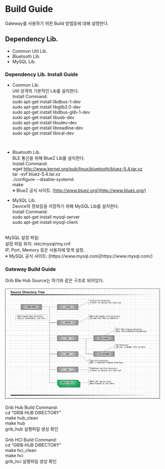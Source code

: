 # Build Guide

Gateway를 사용하기 위한 Build 방법등에 대해 설명한다.


## Dependency Lib.
* Common Util Lib.
* Bluetooth Lib.
* MySQL Lib.


### Dependency Lib. Install Guide
- Common Lib.<br>
Util 성격의 기본적인 Lib를 설치한다.<br>
Install Command:<br>
sudo apt-get install libdbus-1-dev<br>
sudo apt-get install libglib2.0-dev<br>
sudo apt-get install libdbus-glib-1-dev<br>
sudo apt-get install libusb-dev<br>
sudo apt-get install libudev-dev<br>
sudo apt-get install libreadline-dev<br>
sudo apt-get install libical-dev<br>
<br>

- Bluetooth Lib.<br>
BLE 통신을 위해 BlueZ Lib를 설치한다.<br>
Install Command:<br>
wget http://www.kernel.org/pub/linux/bluetooth/bluez-5.4.tar.xz<br>
tar -xvf bluez-5.4.tar.xz<br>
./configure --disable-systemd<br>
make<br>
※ BlueZ 공식 사이트: [http://www.bluez.org](http://www.bluez.org/)<br>

- MySQL Lib.<br>
Device의 정보등을 저장하기 위해 MySQL Lib를 설치한다.<br>
Install Command:<br>
sudo apt-get install mysql-server<br>
sudo apt-get install mysql-client<br>
<br>
MySQL 설정 파일:<br>
설정 파일 위치: /etc/mysql/my.cnf<br>
IP, Port, Memory 등은 사용자에 맞게 설정.<br>
※ MySQL 공식 사이트: [https://www.mysql.com](https://www.mysql.com/)<br>


### Gateway Build Guide

Grib Ble Hub Source는 하기와 같은 구조로 되어있다.<br>
<br>
![Guide SourceDirectory](./IMG/SourceDirectory.png)<br>
<br>
Grib Hub Build Command:<br>
cd “GRIB HUB DIRECTORY”<br>
make hub_clean<br>
make hub<br>
grib_hub 실행파일 생성 확인<br>
<br>
Grib HCI Build Command:<br>
cd “GRIB HUB DIRECTORY”<br>
make hci_clean<br>
make hci<br>
grib_hci 실행파일 생성 확인<br>
<br>
